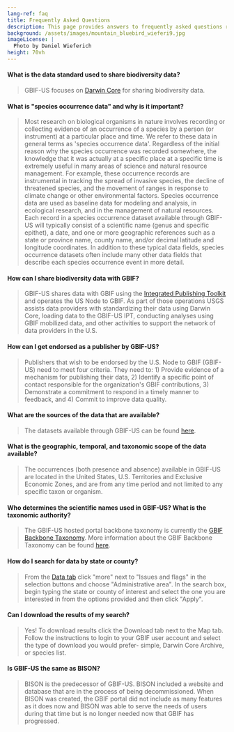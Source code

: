 ```yaml
---
lang-ref: faq
title: Frequently Asked Questions
description: This page provides answers to frequently asked questions related to GBIF-US.
background: /assets/images/mountain_bluebird_wieferi9.jpg
imageLicense: |
  Photo by Daniel Wieferich
height: 70vh
---
```


#### What is the data standard used to share biodiversity data? 

> GBIF-US focuses on [Darwin Core](https://dwc.tdwg.org/) for sharing biodiversity data. 

#### What is "species occurrence data" and why is it important? 

> Most research on biological organisms in nature involves recording or collecting evidence of an occurrence of a species by a person (or instrument) at a particular place and time. We refer to these data in general terms as 'species occurrence data'. Regardless of the initial reason why the species occurrence was recorded somewhere, the knowledge that it was actually at a specific place at a specific time is extremely useful in many areas of science and natural resource management. For example, these occurrence records are instrumental in tracking the spread of invasive species, the decline of threatened species, and the movement of ranges in response to climate change or other environmental factors. Species occurrence data are used as baseline data for modeling and analysis, in ecological research, and in the management of natural resources. Each record in a species occurrence dataset available through GBIF-US will typically consist of a scientific name (genus and specific epithet), a date, and one or more geographic references such as a state or province name, county name, and/or decimal latitude and longitude coordinates. In addition to these typical data fields, species occurrence datasets often include many other data fields that describe each species occurrence event in more detail. 

#### How can I share biodiversity data with GBIF? 

> GBIF-US shares data with GBIF using the [Integrated Publishing Toolkit](https://bison.usgs.gov/ipt/) and operates the US Node to GBIF. As part of those operations USGS assists data providers with standardizing their data using Darwin Core, loading data to the GBIF-US IPT,  conducting analyses using GBIF mobilized data, and other activities to support the network of data providers in the U.S. 

#### How can I get endorsed as a publisher by GBIF-US? 

> Publishers that wish to be endorsed by the U.S. Node to GBIF (GBIF-US) need to meet four criteria. They need to: 1) Provide evidence of a mechanism for publishing their data, 2) Identify a specific point of contact responsible for the organization's GBIF contributions, 3) Demonstrate a commitment to respond in a timely manner to feedback, and 4) Commit to improve data quality. 

#### What are the sources of the data that are available? 

> The datasets available through GBIF-US can be found [here](https://www.gbif.us/data?view=DATASETS). 

#### What is the geographic, temporal, and taxonomic scope of the data available? 

> The occurrences (both presence and absence) available in GBIF-US are located in the United States, U.S. Territories and Exclusive Economic Zones, and are from any time period and not limited to any specific taxon or organism.  

#### Who determines the scientific names used in GBIF-US? What is the taxonomic authority? 

> The GBIF-US hosted portal backbone taxonomy is currently the [GBIF Backbone Taxonomy](https://www.gbif.org/dataset/d7dddbf4-2cf0-4f39-9b2a-bb099caae36c). More information about the GBIF Backbone Taxonomy can be found [here](https://data-blog.gbif.org/post/gbif-backbone-taxonomy/). 

#### How do I search for data by state or county? 

> From the [Data tab](https://www.gbif.us/data) click "more" next to "Issues and flags" in the selection buttons and choose "Administrative area". In the search box, begin typing the state or county of interest and select the one you are interested in from the options provided and then click "Apply". 

#### Can I download the results of my search? 

> Yes! To download results click the Download tab next to the Map tab. Follow the instructions to login to your GBIF user account and select the type of download you would prefer- simple, Darwin Core Archive, or species list. 

#### Is GBIF-US the same as BISON? 

> BISON is the predecessor of GBIF-US. BISON included a website and database that are in the process of being decommissioned. When BISON was created, the GBIF portal did not include as many features as it does now and BISON was able to serve the needs of users during that time but is no longer needed now that GBIF has progressed. 
